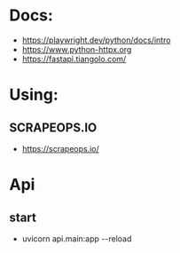 # Docs:
- https://playwright.dev/python/docs/intro
- https://www.python-httpx.org
- https://fastapi.tiangolo.com/

# Using:
## SCRAPEOPS.IO
- https://scrapeops.io/

# Api
## start
- uvicorn api.main:app --reload